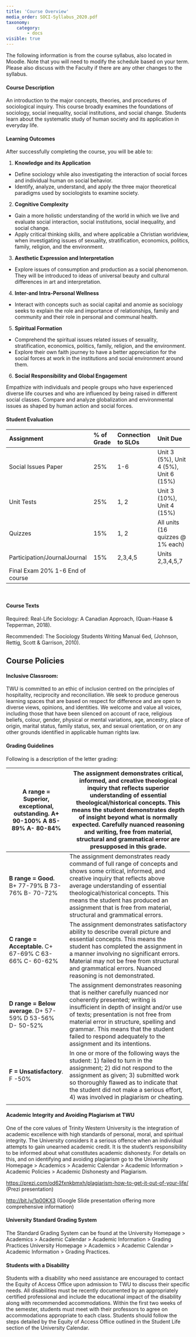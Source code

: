 ```yaml
---
title: 'Course Overview'
media_order: SOCI-Syllabus_2020.pdf
taxonomy:
    category:
        - docs
visible: true
---
```


The following information is from the course syllabus, also located in Moodle.  Note that you will need to modify the schedule based on your term.  Please also discuss with the Faculty if there are any other changes to the syllabus.

#### Course Description

An introduction to the major concepts, theories, and procedures of sociological inquiry. This course broadly examines the foundations of sociology, social inequality, social institutions, and social change. Students learn about the systematic study of human society and its application in everyday life.

#### Learning Outcomes

After successfully completing the course, you will be able to:

1. **Knowledge and its Application**
- Define sociology while also investigating the interaction of social forces and individual human on social behavior.
- Identify, analyze, understand, and apply the three major theoretical paradigms used by sociologists to examine society.

2. **Cognitive Complexity**
- Gain a more holistic understanding of the world in which we live and evaluate social interaction, social institutions, social inequality, and social change.
- Apply critical thinking skills, and where applicable a Christian worldview, when investigating issues of sexuality, stratification, economics, politics, family, religion, and the environment.

3. **Aesthetic Expression and Interpretation**
- Explore issues of consumption and production as a social phenomenon. They will be introduced to ideas of universal beauty and cultural differences in art and interpretation.

4. **Inter-and Intra-Personal Wellness**
- Interact with concepts such as social capital and anomie as sociology seeks to explain the role and importance of relationships, family and community and their role in personal and communal health.

5. **Spiritual Formation**
- Comprehend the spiritual issues related issues of sexuality, stratification, economics, politics, family, religion, and the environment.
- Explore their own faith journey to have a better appreciation for the social forces at work in the institutions and social environment around them.

6. **Social Responsibility and Global Engagement**

Empathize with individuals and people groups who have experienced diverse life courses and who are influenced by being raised in different social classes.
Compare and analyze globalization and environmental issues as shaped by human action and social forces.


#### Student Evaluation

|Assignment|% of Grade|Connection to SLOs|Unit Due|
|:---------|:---------|:---------|:---------|
|Social Issues Paper|25%|1-6|Unit 3 (5%), Unit 4 (5%), Unit 6 (15%)|
|Unit Tests|25%|1, 2|Unit 3 (10%), Unit 4 (15%)|
|Quizzes|15%|1, 2|All units (16 quizzes @ 1% each)|
|Participation/JournalJournal|15%|2,3,4,5|Units 2,3,4,5,7|
|Final Exam	20%	1-6	End of course|
 
#### Course Texts

Required: Real-Life Sociology: A Canadian Approach, (Quan-Haase & Tepperman, 2018).

Recommended: The Sociology Students Writing Manual 6ed, (Johnson, Rettig, Scott & Garrison, 2010).

## Course Policies

#### Inclusive Classroom:
TWU is committed to an ethic of inclusion centred on the principles of hospitality, reciprocity and reconciliation. We seek to produce generous learning spaces that are based on respect for difference and are open to diverse views, opinions, and identities. We welcome and value all voices, including those that have been silenced on account of race, religious beliefs, colour, gender, physical or mental variations, age, ancestry, place of origin, marital status, family status, sex, and sexual orientation, or on any other grounds identified in applicable human rights law.

#### Grading Guidelines
Following is a description of the letter grading:

| **A range = Superior, exceptional, outstanding**. A+ 90-100%  A 85-89%  A- 80-84% | The assignment demonstrates critical, informed, and creative theological inquiry that reflects superior understanding of essential theological/historical concepts. This means the student demonstrates depth of insight beyond what is normally expected. Carefully nuanced reasoning and writing, free from material, structural and grammatical error are presupposed in this grade. |
|---------------------------------------------------|-----------------------------------------------------------------------------------------------------------------------------------------------------------------------------------------------------------------------------------------------------------------------------------------------------------------------------------------------------------------------------------------|
| **B range = Good.**  B+ 77-79%    B 73-76%    B- 70-72%                       | The assignment demonstrates ready command of full range of concepts and shows some critical, informed, and creative inquiry that reflects above average understanding of essential theological/historical concepts. This means the student has produced an assignment that is free from material, structural and grammatical errors.                                                    |
| **C range = Acceptable.**    C+ 67-69%  C 63-66%    C- 60-62%                | The assignment demonstrates satisfactory ability to describe overall picture and essential concepts. This means the student has completed the assignment in a manner involving no significant errors. Material may not be free from structural and grammatical errors. Nuanced reasoning is not demonstrated.                                                                           |
| **D range = Below average**.    D+ 57-59%   D 53-56%    D- 50-52%           | The assignment demonstrates reasoning that is neither carefully nuanced nor coherently presented; writing is insufficient in depth of insight and/or use of texts; presentation is not free from material error in structure, spelling and grammar. This means that the student failed to respond adequately to the assignment and its intentions.                                      |
| **F = Unsatisfactory**.     F -50%                      | In one or more of the following ways the student: 1) failed to turn in the assignment; 2) did not respond to the assignment as given; 3) submitted work so thoroughly flawed as to indicate that the student did not make a serious effort, 4) was involved in plagiarism or cheating.                                                       |
|  |

#### Academic Integrity and Avoiding Plagiarism at TWU
One of the core values of Trinity Western University is the integration of academic excellence with high standards of personal, moral, and spiritual integrity. The University considers it a serious offence when an individual attempts to gain unearned academic credit. It is the student’s responsibility to be informed about what constitutes academic dishonesty. For details on this, and on identifying and avoiding plagiarism go to the University Homepage > Academics > Academic Calendar > Academic Information > Academic Policies > Academic Dishonesty and Plagiarism.

https://prezi.com/od62fxnkbmxh/plagiarism-how-to-get-it-out-of-your-life/ (Prezi presentation)

http://bit.ly/1p00KX3  (Google Slide presentation offering more comprehensive information)

#### University Standard Grading System
The Standard Grading System can be found at the University Homepage > Academics > Academic Calendar > Academic Information > Grading Practices     University Homepage > Academics > Academic Calendar > Academic Information > Grading Practices.

#### Students with a Disability
Students with a disability who need assistance are encouraged to contact the Equity of Access Office upon admission to TWU to discuss their specific needs. All disabilities must be recently documented by an appropriately certified professional and include the educational impact of the disability along with recommended accommodations. Within the first two weeks of the semester, students must meet with their professors to agree on accommodations appropriate to each class. Students should follow the steps detailed by the Equity of Access Office outlined in the Student Life section of the University Calendar.
